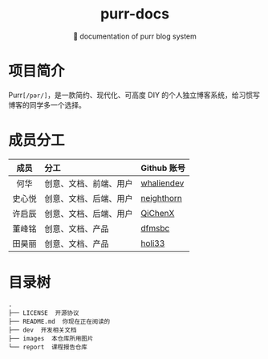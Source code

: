 <h1 align="center">purr-docs</h1>
<p align="center">📄 documentation of purr blog system</p>

# 项目简介

Purr`[/pər/]`，是一款简约、现代化、可高度 DIY 的个人独立博客系统，给习惯写博客的同学多一个选择。

# 成员分工

|  成员  | 分工                   | Github 账号                                 |
| :----: | :--------------------- | :------------------------------------------ |
|  何华  | 创意、文档、前端、用户 | [whaliendev](https://github.com/whaliendev) |
| 史心悦 | 创意、文档、后端、用户 | [neighthorn](https://github.com/neighthorn) |
| 许启辰 | 创意、文档、后端、用户 | [QiChenX](https://github.com/QiChenX)       |
| 董峰铭 | 创意、文档、产品       | [dfmsbc](https://github.com/dfmsbc)         |
| 田昊丽 | 创意、文档、产品       | [holi33](https://github.com/haoli33)        |

# 目录树

```
.
├── LICENSE  开源协议
├── README.md  你现在正在阅读的
├── dev  开发相关文档
├── images  本仓库所用图片
└── report  课程报告仓库
```
